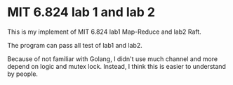 # MIT 6.824 lab 1 and lab 2

This is my implement of MIT 6.824 lab1 Map-Reduce and lab2 Raft.

The program can pass all test of lab1 and lab2.

Because of not familiar with Golang, I didn't use much channel and more depend on logic and mutex lock. Instead, I think this is easier to understand by people.
